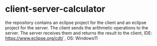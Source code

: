 # client-server-calculator
the repository contains an eclipse project for the client and an eclipse project for the server. The client sends the arithmetic operations to the server. 
The server receives them and returns the result to the client,
IDE: https://www.eclipse.org/cdt/ ,
OS: Windows11
